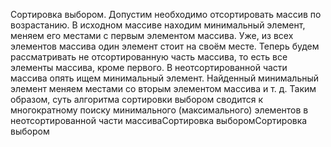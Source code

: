 Сортировка выбором.
Допустим необходимо отсортировать массив по возрастанию. В исходном массиве находим минимальный элемент, меняем его местами с первым элементом массива. Уже, из всех элементов массива один элемент стоит на своём месте. Теперь будем рассматривать не отсортированную часть массива, то есть все элементы массива, кроме первого. В неотсортированной части массива опять ищем минимальный элемент. Найденный минимальный элемент меняем местами со вторым элементом массива и т. д. Таким образом, суть алгоритма сортировки выбором сводится к многократному поиску минимального (максимального) элементов в неотсортированной части массиваСортировка выборомСортировка выбором

